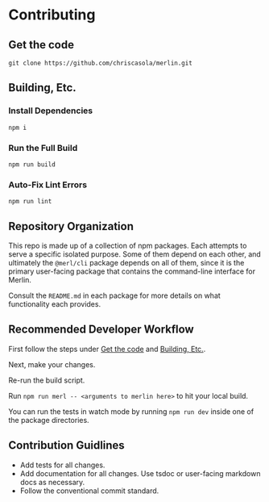 # Contributing

## Get the code

`git clone https://github.com/chriscasola/merlin.git`

## Building, Etc.

### Install Dependencies

`npm i`

### Run the Full Build

`npm run build`

### Auto-Fix Lint Errors

`npm run lint`

## Repository Organization

This repo is made up of a collection of npm packages. Each attempts to serve a specific isolated purpose. Some of them depend on each other, and ultimately the `@merl/cli` package depends on all of them, since it is the primary user-facing package that contains the command-line interface for Merlin.

Consult the `README.md` in each package for more details on what functionality each provides.

## Recommended Developer Workflow

First follow the steps under [Get the code](#get-the-code) and [Building, Etc.](#building,-etc.).

Next, make your changes.

Re-run the build script.

Run `npm run merl -- <arguments to merlin here>` to hit your local build.

You can run the tests in watch mode by running `npm run dev` inside one of the package directories.

## Contribution Guidlines

* Add tests for all changes.
* Add documentation for all changes. Use tsdoc or user-facing markdown docs as necessary.
* Follow the conventional commit standard.

